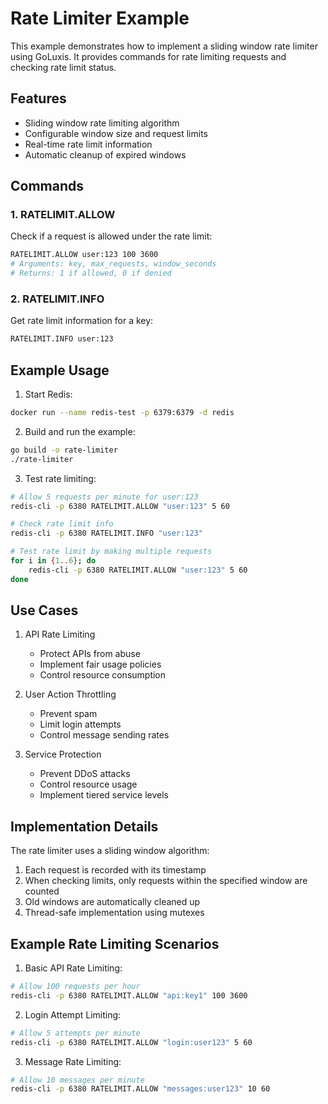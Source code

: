 # Rate Limiter Example

This example demonstrates how to implement a sliding window rate limiter using GoLuxis. It provides commands for rate limiting requests and checking rate limit status.

## Features

- Sliding window rate limiting algorithm
- Configurable window size and request limits
- Real-time rate limit information
- Automatic cleanup of expired windows

## Commands

### 1. RATELIMIT.ALLOW

Check if a request is allowed under the rate limit:

```bash
RATELIMIT.ALLOW user:123 100 3600
# Arguments: key, max_requests, window_seconds
# Returns: 1 if allowed, 0 if denied
```

### 2. RATELIMIT.INFO

Get rate limit information for a key:

```bash
RATELIMIT.INFO user:123
```

## Example Usage

1. Start Redis:
```bash
docker run --name redis-test -p 6379:6379 -d redis
```

2. Build and run the example:
```bash
go build -o rate-limiter
./rate-limiter
```

3. Test rate limiting:
```bash
# Allow 5 requests per minute for user:123
redis-cli -p 6380 RATELIMIT.ALLOW "user:123" 5 60

# Check rate limit info
redis-cli -p 6380 RATELIMIT.INFO "user:123"

# Test rate limit by making multiple requests
for i in {1..6}; do
    redis-cli -p 6380 RATELIMIT.ALLOW "user:123" 5 60
done
```

## Use Cases

1. API Rate Limiting
   - Protect APIs from abuse
   - Implement fair usage policies
   - Control resource consumption

2. User Action Throttling
   - Prevent spam
   - Limit login attempts
   - Control message sending rates

3. Service Protection
   - Prevent DDoS attacks
   - Control resource usage
   - Implement tiered service levels

## Implementation Details

The rate limiter uses a sliding window algorithm:
1. Each request is recorded with its timestamp
2. When checking limits, only requests within the specified window are counted
3. Old windows are automatically cleaned up
4. Thread-safe implementation using mutexes

## Example Rate Limiting Scenarios

1. Basic API Rate Limiting:
```bash
# Allow 100 requests per hour
redis-cli -p 6380 RATELIMIT.ALLOW "api:key1" 100 3600
```

2. Login Attempt Limiting:
```bash
# Allow 5 attempts per minute
redis-cli -p 6380 RATELIMIT.ALLOW "login:user123" 5 60
```

3. Message Rate Limiting:
```bash
# Allow 10 messages per minute
redis-cli -p 6380 RATELIMIT.ALLOW "messages:user123" 10 60
``` 